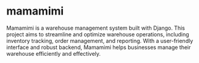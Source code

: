 # mamamimi

Mamamimi is a warehouse management system built with Django. This project aims to streamline and optimize warehouse operations, including inventory tracking, order management, and reporting. With a user-friendly interface and robust backend, Mamamimi helps businesses manage their warehouse efficiently and effectively.
